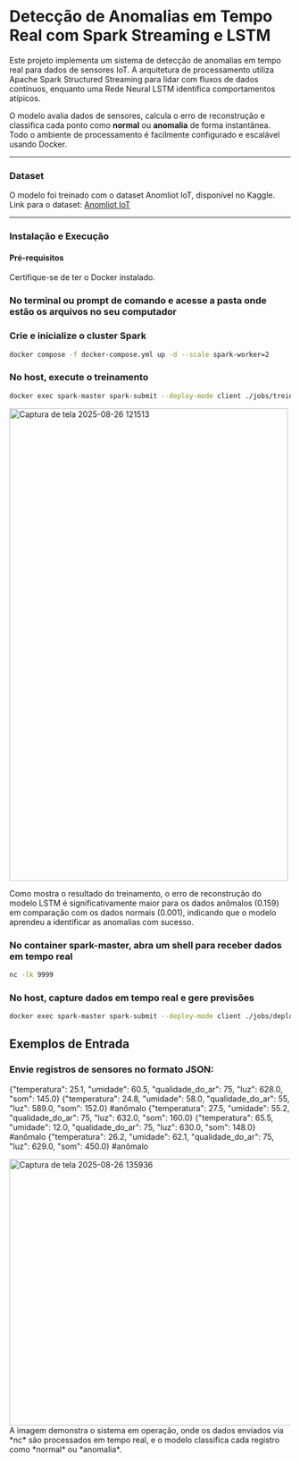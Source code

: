 # Detecção de Anomalias em Tempo Real com Spark Streaming e LSTM

Este projeto implementa um sistema de detecção de anomalias em tempo real para dados de sensores IoT. A arquitetura de processamento utiliza Apache Spark Structured Streaming para lidar com fluxos de dados contínuos, enquanto uma Rede Neural LSTM identifica comportamentos atípicos.

O modelo avalia dados de sensores, calcula o erro de reconstrução e classifica cada ponto como **normal** ou **anomalia** de forma instantânea. Todo o ambiente de processamento é facilmente configurado e escalável usando Docker.

---

### Dataset
O modelo foi treinado com o dataset Anomliot IoT, disponível no Kaggle.
Link para o dataset: [Anomliot IoT](https://www.kaggle.com/datasets/hkayan/anomliot)

---

### Instalação e Execução

#### Pré-requisitos
Certifique-se de ter o Docker instalado.


### No terminal ou prompt de comando e acesse a pasta onde estão os arquivos no seu computador

### Crie e inicialize o cluster Spark
```bash
docker compose -f docker-compose.yml up -d --scale spark-worker=2
```

### No host, execute o treinamento
```bash
docker exec spark-master spark-submit --deploy-mode client ./jobs/treinamento.py
```

<img width="499" height="845" alt="Captura de tela 2025-08-26 121513" src="https://github.com/user-attachments/assets/00a9ebdc-d4a4-4f43-9b4d-5ddb8e8e297d" />

Como mostra o resultado do treinamento, o erro de reconstrução do modelo LSTM é significativamente maior para os dados anômalos (0.159) em comparação com os dados normais (0.001), indicando que o modelo aprendeu a identificar as anomalias com sucesso.


### No container spark-master, abra um shell para receber dados em tempo real
```bash
nc -lk 9999
```

### No host, capture dados em tempo real e gere previsões
```bash
docker exec spark-master spark-submit --deploy-mode client ./jobs/deploy.py
```

## Exemplos de Entrada
### Envie registros de sensores no formato JSON:
{"temperatura": 25.1, "umidade": 60.5, "qualidade_do_ar": 75, "luz": 628.0, "som": 145.0}
{"temperatura": 24.8, "umidade": 58.0, "qualidade_do_ar": 55, "luz": 589.0, "som": 152.0} #anômalo
{"temperatura": 27.5, "umidade": 55.2, "qualidade_do_ar": 75, "luz": 632.0, "som": 160.0}
{"temperatura": 65.5, "umidade": 12.0, "qualidade_do_ar": 75, "luz": 630.0, "som": 148.0} #anômalo
{"temperatura": 26.2, "umidade": 62.1, "qualidade_do_ar": 75, "luz": 629.0, "som": 450.0} #anômalo


<img width="1699" height="477" alt="Captura de tela 2025-08-26 135936" src="https://github.com/user-attachments/assets/2c9a6e51-d0a6-450c-ae67-aecadbc0fb1c" />
A imagem demonstra o sistema em operação, onde os dados enviados via *nc* são processados em tempo real, e o modelo classifica cada registro como *normal* ou *anomalia*.

